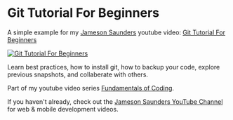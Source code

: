 # Git Tutorial For Beginners

A simple example for my [Jameson Saunders](https://jamesonsaunders.com) youtube video: [Git Tutorial For Beginners](https://youtu.be/Vf_tem1oz4w)

[![Git Tutorial For Beginners](https://img.youtube.com/vi/Vf_tem1oz4w/maxresdefault.jpg)](https://youtu.be/Vf_tem1oz4w)

Learn best practices, how to install git, how to backup your code, explore previous snapshots, and collaberate with others.

Part of my youtube video series [Fundamentals of Coding](https://www.youtube.com/playlist?list=PLrg1HIcSWTqiY6AqrpOwq5wYeEKnSXMHM).

If you haven't already, check out the [Jameson Saunders YouTube Channel](https://youtube.com/c/JamesonSaunders) for web & mobile development videos.
